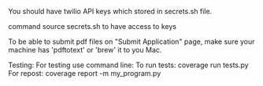 You should have twilio API keys which stored in secrets.sh file.

command source secrets.sh to have access to keys

To be able to submit pdf files on "Submit Application" page, make sure your machine has 'pdftotext' or 'brew' it to you Mac.

Testing:
For testing use command line:
To run tests: coverage run tests.py
For repost: coverage report -m my_program.py
